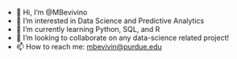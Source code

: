 - 👋 Hi, I’m @MBevivino
- 👀 I’m interested in Data Science and Predictive Analytics 
- 🌱 I’m currently learning Python, SQL, and R
- 💞️ I’m looking to collaborate on any data-science related project!
- 📫 How to reach me: mbevivin@purdue.edu

<!---
MBevivino/MBevivino is a ✨ special ✨ repository because its `README.md` (this file) appears on your GitHub profile.
You can click the Preview link to take a look at your changes.
--->
